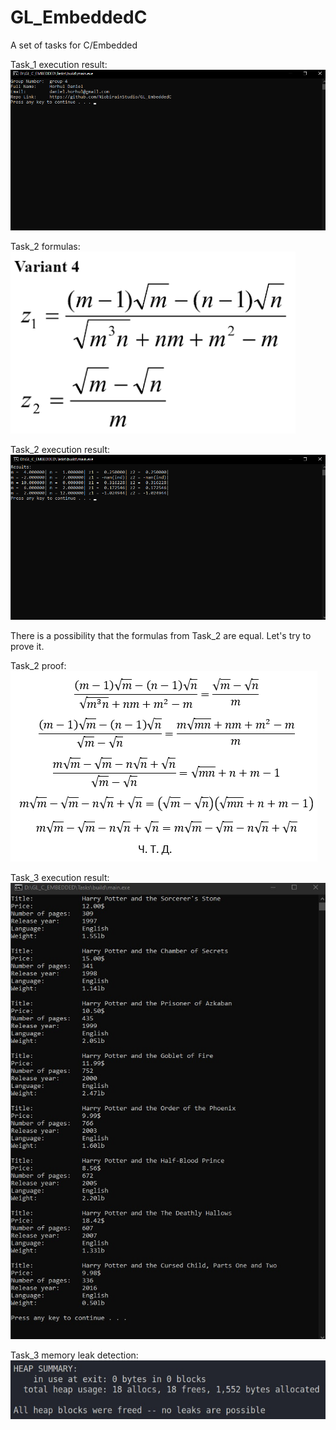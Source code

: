 # GL_EmbeddedC
A set of tasks for C/Embedded

Task_1 execution result: <br />
![task_1_result](task_1/result.png)


Task_2 formulas: <br />
![task_2](task_2/task_2.png)

Task_2 execution result: <br />
![task_2_result](task_2/result.png)

There is a possibility that the formulas from Task_2 are equal. Let's try to prove it.

Task_2 proof: <br />
![task_2_proof](task_2/proof.png)


Task_3 execution result: <br />
![task_3_result](task_3/result.jpg)

Task_3 memory leak detection: <br />
![task_3_result](task_3/leaks.jpg)
